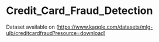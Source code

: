 # Credit_Card_Fraud_Detection

Dataset available on (https://www.kaggle.com/datasets/mlg-ulb/creditcardfraud?resource=download)
